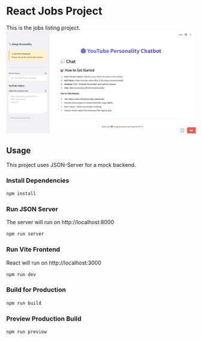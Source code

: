 # React Jobs Project 

This is the jobs listing project.
<img src="public/screen.png" />

## Usage

This project uses JSON-Server for a mock backend.

### Install Dependencies

```bash
npm install
```

### Run JSON Server

The server will run on http://localhost:8000

```bash
npm run server
```

### Run Vite Frontend

React will run on http://localhost:3000

```bash
npm run dev
```

### Build for Production

```bash
npm run build
```

### Preview Production Build

```bash
npm run preview
```
